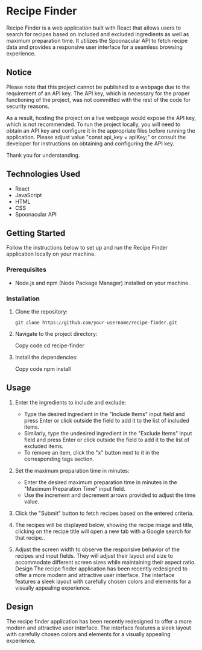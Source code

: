 # Recipe Finder

Recipe Finder is a web application built with React that allows users to search for recipes based on included and excluded ingredients as well as maximum preparation time. It utilizes the Spoonacular API to fetch recipe data and provides a responsive user interface for a seamless browsing experience.

## Notice
Please note that this project cannot be published to a webpage due to the requirement of an API key. The API key, which is necessary for the proper functioning of the project, was not committed with the rest of the code for security reasons.

As a result, hosting the project on a live webpage would expose the API key, which is not recommended. To run the project locally, you will need to obtain an API key and configure it in the appropriate files before running the application. Please adjust value "const api_key = apiKey;" or consult the developer for instructions on obtaining and configuring the API key.

Thank you for understanding.

## Technologies Used

- React
- JavaScript
- HTML
- CSS
- Spoonacular API

## Getting Started

Follow the instructions below to set up and run the Recipe Finder application locally on your machine.

### Prerequisites

- Node.js and npm (Node Package Manager) installed on your machine.

### Installation

1. Clone the repository:

   ```shell
   git clone https://github.com/your-username/recipe-finder.git

2. Navigate to the project directory:

    Copy code
    cd recipe-finder

3. Install the dependencies:

    Copy code
    npm install
## Usage

1. Enter the ingredients to include and exclude:
   - Type the desired ingredient in the "Include Items" input field and press Enter or click outside the field to add it to the list of included items.
   - Similarly, type the undesired ingredient in the "Exclude Items" input field and press Enter or click outside the field to add it to the list of excluded items.
   - To remove an item, click the "x" button next to it in the corresponding tags section.

2. Set the maximum preparation time in minutes:
   - Enter the desired maximum preparation time in minutes in the "Maximum Preparation Time" input field.
   - Use the increment and decrement arrows provided to adjust the time value.

3. Click the "Submit" button to fetch recipes based on the entered criteria.

4. The recipes will be displayed below, showing the recipe image and title, clicking on the recipe title will open a new tab with a Google search for that recipe..

5. Adjust the screen width to observe the responsive behavior of the recipes and input fields. They will adjust their layout and size to accommodate different screen sizes while maintaining their aspect ratio.
Design
The recipe finder application has been recently redesigned to offer a more modern and attractive user interface. The interface features a sleek layout with carefully chosen colors and elements for a visually appealing experience.
## Design

The recipe finder application has been recently redesigned to offer a more modern and attractive user interface. The interface features a sleek layout with carefully chosen colors and elements for a visually appealing experience.
